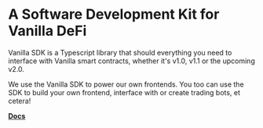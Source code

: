 # A Software Development Kit for Vanilla DeFi
Vanilla SDK is a Typescript library that should everything you need to interface with Vanilla smart contracts, whether it's v1.0, v1.1 or the upcoming v2.0.

We use the Vanilla SDK to power our own frontends. You too can use the SDK to build your own frontend, interface with or create trading bots, et cetera!

**[Docs](https://vanilladefi.github.io/sdk/)** 
